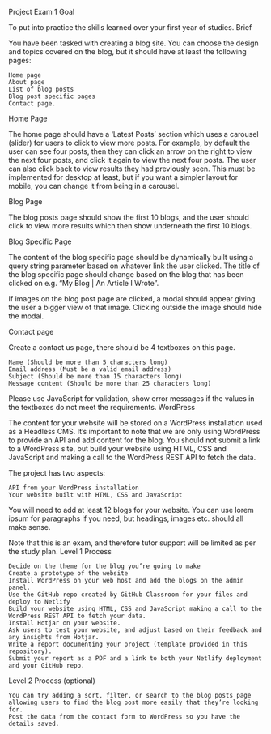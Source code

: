 
Project Exam 1
Goal

To put into practice the skills learned over your first year of studies.
Brief

You have been tasked with creating a blog site. You can choose the design and topics covered on the blog, but it should have at least the following pages:

    Home page
    About page
    List of blog posts
    Blog post specific pages
    Contact page.

Home Page

The home page should have a ‘Latest Posts’ section which uses a carousel (slider) for users to click to view more posts. For example, by default the user can see four posts, then they can click an arrow on the right to view the next four posts, and click it again to view the next four posts. The user can also click back to view results they had previously seen. This must be implemented for desktop at least, but if you want a simpler layout for mobile, you can change it from being in a carousel.


Blog Page

The blog posts page should show the first 10 blogs, and the user should click to view more results which then show underneath the first 10 blogs.


Blog Specific Page

The content of the blog specific page should be dynamically built using a query string parameter based on whatever link the user clicked. The title of the blog specific page should change based on the blog that has been clicked on e.g. “My Blog | An Article I Wrote”.

If images on the blog post page are clicked, a modal should appear giving the user a bigger view of that image. Clicking outside the image should hide the modal.


Contact page

Create a contact us page, there should be 4 textboxes on this page.

    Name (Should be more than 5 characters long)
    Email address (Must be a valid email address)
    Subject (Should be more than 15 characters long)
    Message content (Should be more than 25 characters long)

Please use JavaScript for validation, show error messages if the values in the textboxes do not meet the requirements.
WordPress

The content for your website will be stored on a WordPress installation used as a Headless CMS. It’s important to note that we are only using WordPress to provide an API and add content for the blog. You should not submit a link to a WordPress site, but build your website using HTML, CSS and JavaScript and making a call to the WordPress REST API to fetch the data.

The project has two aspects:

    API from your WordPress installation
    Your website built with HTML, CSS and JavaScript

You will need to add at least 12 blogs for your website. You can use lorem ipsum for paragraphs if you need, but headings, images etc. should all make sense.

Note that this is an exam, and therefore tutor support will be limited as per the study plan.
Level 1 Process

    Decide on the theme for the blog you’re going to make
    Create a prototype of the website
    Install WordPress on your web host and add the blogs on the admin panel.
    Use the GitHub repo created by GitHub Classroom for your files and deploy to Netlify
    Build your website using HTML, CSS and JavaScript making a call to the WordPress REST API to fetch your data.
    Install Hotjar on your website.
    Ask users to test your website, and adjust based on their feedback and any insights from Hotjar.
    Write a report documenting your project (template provided in this repository).
    Submit your report as a PDF and a link to both your Netlify deployment and your GitHub repo.

Level 2 Process (optional)

    You can try adding a sort, filter, or search to the blog posts page allowing users to find the blog post more easily that they’re looking for.
    Post the data from the contact form to WordPress so you have the details saved.
